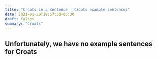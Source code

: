 ```yaml
---
title: "Croats in a sentence | Croats example sentences"
date: 2021-01-20T19:57:50+05:30
draft: falses
summary: "Croats"
---
```

## Unfortunately, we have no example sentences for Croats                 
